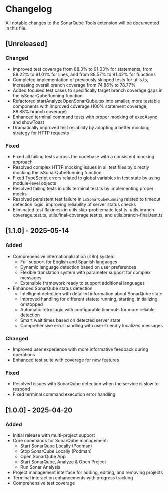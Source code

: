# Changelog

All notable changes to the SonarQube Tools extension will be documented in this file.

## [Unreleased]

### Changed
- Improved test coverage from 88.3% to 91.03% for statements, from 88.22% to 91.01% for lines, and from 88.57% to 91.42% for functions
- Completed implementation of previously skipped tests for utils.ts, increasing overall branch coverage from 74.86% to 78.77%
- Added focused test cases to specifically target branch coverage gaps in the isSonarQubeRunning function
- Refactored startAnalyzeOpenSonarQube.tsx into smaller, more testable components with improved coverage (100% statement coverage, 88.88% branch coverage)
- Enhanced terminal command tests with proper mocking of execAsync and showToast
- Dramatically improved test reliability by adopting a better mocking strategy for HTTP requests

### Fixed
- Fixed all failing tests across the codebase with a consistent mocking approach
- Resolved complex HTTP mocking issues in all test files by directly mocking the isSonarQubeRunning function
- Fixed TypeScript errors related to global variables in test state by using module-level objects
- Resolved failing tests in utils.terminal.test.ts by implementing proper mocks
- Resolved persistent test failure in `isSonarQubeRunning` related to timeout detection logic, improving reliability of server status checks
- Eliminated test flakiness in utils.skip-problematic.test.ts, utils.branch-coverage.test.ts, utils.final-coverage.test.ts, and utils.branch-final.test.ts

## [1.1.0] - 2025-05-14

### Added
- Comprehensive internationalization (i18n) system
  - Full support for English and Spanish languages
  - Dynamic language detection based on user preferences
  - Flexible translation system with parameter support for complex messages
  - Extensible framework ready to support additional languages
- Enhanced SonarQube status detection
  - Intelligent detection with detailed information about SonarQube state
  - Improved handling for different states: running, starting, initializing, or stopped
  - Automatic retry logic with configurable timeouts for more reliable detection
  - Smart wait times based on detected server state
  - Comprehensive error handling with user-friendly localized messages

### Changed
- Improved user experience with more informative feedback during operations
- Enhanced test suite with coverage for new features

### Fixed
- Resolved issues with SonarQube detection when the service is slow to respond
- Fixed terminal command execution error handling

## [1.0.0] - 2025-04-20

### Added
- Initial release with multi-project support
- Core commands for SonarQube management:
  - Start SonarQube Locally (Podman)
  - Stop SonarQube Locally (Podman)
  - Open SonarQube App
  - Start SonarQube, Analyze & Open Project
  - Run Sonar Analysis
- Project management interface for adding, editing, and removing projects
- Terminal interaction enhancements with progress tracking
- Comprehensive test coverage
